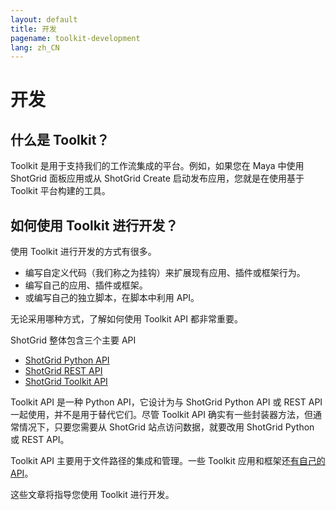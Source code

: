 ```yaml
---
layout: default
title: 开发
pagename: toolkit-development
lang: zh_CN
---
```


# 开发

## 什么是 Toolkit？

Toolkit 是用于支持我们的工作流集成的平台。例如，如果您在 Maya 中使用 ShotGrid 面板应用或从 ShotGrid Create 启动发布应用，您就是在使用基于 Toolkit 平台构建的工具。

## 如何使用 Toolkit 进行开发？

使用 Toolkit 进行开发的方式有很多。

- 编写自定义代码（我们称之为挂钩）来扩展现有应用、插件或框架行为。
- 编写自己的应用、插件或框架。
- 或编写自己的独立脚本，在脚本中利用 API。

无论采用哪种方式，了解如何使用 Toolkit API 都非常重要。

ShotGrid 整体包含三个主要 API

- [ShotGrid Python API](https://developer.shotgridsoftware.com/python-api)
- [ShotGrid REST API](https://developer.shotgridsoftware.com/rest-api/)
- [ShotGrid Toolkit API](https://developer.shotgridsoftware.com/tk-core)

Toolkit API 是一种 Python API，它设计为与 ShotGrid Python API 或 REST API 一起使用，并不是用于替代它们。尽管 Toolkit API 确实有一些封装器方法，但通常情况下，只要您需要从 ShotGrid 站点访问数据，就要改用 ShotGrid Python 或 REST API。

Toolkit API 主要用于文件路径的集成和管理。一些 Toolkit 应用和框架还[有自己的 API](../../reference/pipeline-integrations.md)。

这些文章将指导您使用 Toolkit 进行开发。
